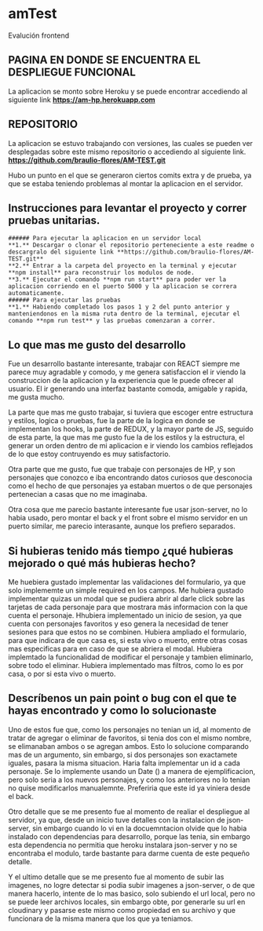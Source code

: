 # amTest
Evalución frontend

## PAGINA EN DONDE SE ENCUENTRA EL DESPLIEGUE FUNCIONAL

La aplicacion se monto sobre Heroku y se puede encontrar accediendo al siguiente link
**https://am-hp.herokuapp.com**

## REPOSITORIO 

La aplicacion se estuvo trabajando con versiones, las cuales se pueden ver desplegadas sobre este mismo repositorio o accediendo al siguiente link.
**https://github.com/braulio-flores/AM-TEST.git**

Hubo un punto en el que se generaron ciertos comits extra y de prueba, ya que se estaba teniendo problemas al montar la aplicacion en el servidor.

## Instrucciones para levantar el proyecto y correr pruebas unitarias.

    ###### Para ejecutar la aplicacion en un servidor local
    **1.** Descargar o clonar el repositorio perteneciente a este readme o descargralo del siguiente link **https://github.com/braulio-flores/AM-TEST.git** 
    **2.** Entrar a la carpeta del proyecto en la terminal y ejecutar **npm install** para reconstruir los modulos de node.
    **3.** Ejecutar el comando **npm run start** para poder ver la aplicacion corriendo en el puerto 5000 y la aplicacion se correra automaticamente.
    ###### Para ejecutar las pruebas
    **1.** Habiendo completado los pasos 1 y 2 del punto anterior y manteniendonos en la misma ruta dentro de la terminal, ejecutar el comando **npm run test** y las pruebas comenzaran a correr.   

## Lo que mas me gusto del desarrollo

Fue un desarrollo bastante interesante, trabajar con REACT  siempre me parece muy agradable y comodo, y me genera satisfaccion el ir viendo la construccion de la aplicacion y la experiencia que le puede ofrecer al usuario. El ir generando una interfaz bastante comoda, amigable y rapida, me gusta mucho. 

La parte que mas me gusto trabajar, si tuviera que escoger entre estructura y estilos, logica o pruebas, fue la parte de la logica en donde se implementan los hooks, la parte de REDUX, y la mayor parte de JS, seguido de esta parte, la que mas me gusto fue la de los estilos y la estructura, el generar un orden dentro de mi aplicacion e ir viendo los cambios reflejados de lo que estoy contruyendo es muy satisfactorio.

Otra parte que me gusto, fue que trabaje con personajes de HP, y son personajes que conozco e iba encontrando datos curiosos que desconocia como el hecho de que personajes ya estaban muertos o de que personajes pertenecian a casas que no me imaginaba.

Otra cosa que me parecio bastante interesante fue usar json-server, no lo habia usado, pero montar el back y el front sobre el mismo servidor en un puerto similar, me parecio interasante, aunque los prefiero separados.

## Si hubieras tenido más tiempo ¿qué hubieras mejorado o qué más hubieras hecho?

Me huebiera gustado implementar las validaciones del formulario, ya que solo implememte un simple required en los campos. 
Me hubiera gustado implementar quizas un modal que se pudiera abrir al darle click sobre las tarjetas de cada personaje para que mostrara más informacion con la que cuenta el personaje. 
Hhubiera implementado un inicio de sesion, ya que cuenta con personajes favoritos y eso genera la necesidad de tener sesiones para que estos no se combinen. 
Hubiera ampliado el formulario, para que indicara de que casa es, si esta vivo o muerto, entre otras cosas mas especificas para en caso de que se abriera el modal.
Hubiera implemtado la funcionalidad de modificar el personaje y tambien eliminarlo, sobre todo el eliminar. 
Hubiera implementado mas filtros, como lo es por casa, o por si esta vivo o muerto. 

## Descríbenos un pain point o bug con el que te hayas encontrado y como lo solucionaste

Uno de estos fue que, como los personajes no tenian un id, al momento de tratar de agregar o eliminar de favoritos, si tenia dos con el mismo nombre, se elimanaban ambos o se agregan ambos. Esto lo solucione comparando mas de un argumento, sin embargo, si dos personajes son exactamete iguales, pasara la misma situacion. Haria falta implementar un id a cada personaje. Se lo implemente usando un Date () a manera de ejemplificacion, pero solo seria a los nuevos personajes, y como los anteriores no lo tenian no quise modificarlos manualemnte. Preferiria que este id ya viniera desde el back. 

Otro detalle que se me presento fue al momento de realiar el despliegue al servidor, ya que, desde un inicio tuve detalles con la instalacion de json-server, sin embargo cuando lo vi en la docuemntacion olvide que lo habia instalado con dependencias para desarrollo, porque las tenia, sin embargo esta dependencia no permitia que heroku instalara json-server y no se encontraba el modulo, tarde bastante para darme cuenta de este pequeño detalle. 

Y el ultimo detalle que se me presento fue al momento de subir las imagenes, no logre detectar si podia subir imagenes a json-server, o de que manera hacerlo, intente de lo mas basico, solo subiendo el url local, pero no se puede leer archivos locales, sin embargo obte, por generarle su url en cloudinary y pasarse este mismo como propiedad en su archivo y que funcionara de la misma manera que los que ya teniamos.